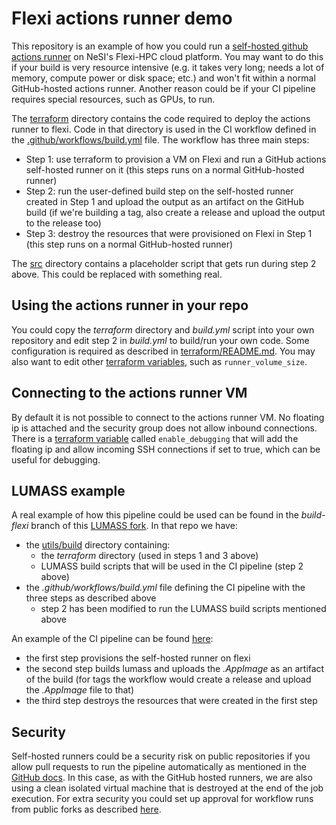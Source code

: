 # Flexi actions runner demo

This repository is an example of how you could run a 
[self-hosted github actions runner](https://docs.github.com/en/actions/hosting-your-own-runners/managing-self-hosted-runners/about-self-hosted-runners)
on NeSI's Flexi-HPC cloud platform.
You may want to do this if your build is very resource intensive (e.g. it takes
very long; needs a lot of memory, compute power or disk space; etc.) and won't fit
within a normal GitHub-hosted actions runner. Another reason could be if your CI
pipeline requires special resources, such as GPUs, to run.

The [terraform](terraform) directory contains the code required to deploy the actions
runner to flexi. Code in that directory is used in the CI workflow defined in the
[.github/workflows/build.yml](.github/workflows/build.yml) file. The workflow has three
main steps:

- Step 1: use terraform to provision a VM on Flexi and run a GitHub actions self-hosted runner on it (this steps runs on a normal GitHub-hosted runner)
- Step 2: run the user-defined build step on the self-hosted runner created in Step 1 and upload the output as an artifact on the GitHub build (if we're building a tag, also create a release and upload the output to the release too)
- Step 3: destroy the resources that were provisioned on Flexi in Step 1 (this step runs on a normal GitHub-hosted runner)

The [src](src) directory contains a placeholder script that gets run during step 2 above.
This could be replaced with something real.

## Using the actions runner in your repo

You could copy the *terraform* directory and *build.yml* script into your own repository and
edit step 2 in *build.yml* to build/run your own code. Some configuration is required as
described in [terraform/README.md](terraform/README.md). You may also want to edit other
[terraform variables](terraform/variables.tf), such as `runner_volume_size`. 

## Connecting to the actions runner VM

By default it is not possible to connect to the actions runner VM. No floating ip is attached and
the security group does not allow inbound connections. There is a [terraform variable](terraform/variables.tf)
called `enable_debugging` that will add the floating ip and allow incoming SSH connections if set to true,
which can be useful for debugging.

## LUMASS example

A real example of how this pipeline could be used can be found in the *build-flexi* branch
of this [LUMASS fork](https://github.com/chrisdjscott/LUMASS/tree/build-flexi). In that repo we have:

- the [utils/build](https://github.com/chrisdjscott/LUMASS/tree/build-flexi/utils/build) directory containing:
  - the *terraform* directory (used in steps 1 and 3 above)
  - LUMASS build scripts that will be used in the CI pipeline (step 2 above)
- the *.github/workflows/build.yml* file defining the CI pipeline with the three steps as described above
  - step 2 has been modified to run the LUMASS build scripts mentioned above

An example of the CI pipeline can be found [here](https://github.com/chrisdjscott/LUMASS/actions/runs/10929797640):
- the first step provisions the self-hosted runner on flexi
- the second step builds lumass and uploads the *.AppImage* as an artifact of the build (for tags the workflow would create a release and upload the *.AppImage* file to that)
- the third step destroys the resources that were created in the first step

## Security

Self-hosted runners could be a security risk on public repositories if you allow pull requests to run the pipeline automatically
as mentioned in the [GitHub docs](https://docs.github.com/en/actions/hosting-your-own-runners/managing-self-hosted-runners/about-self-hosted-runners#self-hosted-runner-security).
In this case, as with the GitHub hosted runners, we are also using a clean isolated virtual machine that is destroyed at the end of the job execution.
For extra security you could set up approval for workflow runs from public forks as described
[here](https://docs.github.com/en/actions/managing-workflow-runs-and-deployments/managing-workflow-runs/approving-workflow-runs-from-public-forks).
